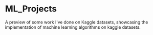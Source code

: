 # ML_Projects
A preview of some work I've done on Kaggle datasets, showcasing the implementation of machine learning algorithms on kaggle datasets.
